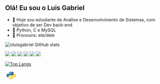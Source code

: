 ## Olá! Eu sou o Luis Gabriel 

- 🔭 Hoje sou estudante de Análise e Desenvolvimento de Sistemas, com objetivo de ser Dev back-end
- 🌱  Python, C e MySQL
- 🤔 Pronouns: ele/dele

![oluisgabriel GitHub stats](https://github-readme-stats.vercel.app/api?username=oluisgabriel&show_icons=true&theme=radical)
<div> 
  <a href="https://www.youtube.com/channel/UC4Ub-NyefBB7QyZQ8FDiQqg" target="_blank"><img src="https://img.shields.io/badge/YouTube-FF0000?style=for-the-badge&logo=youtube&logoColor=white" target="_blank"></a>
  <a href="https://instagram.com/luis.gabriell1" target="_blank"><img src="https://img.shields.io/badge/-Instagram-%23E4405F?style=for-the-badge&logo=instagram&logoColor=white" target="_blank"></a>
 	<a href="https://www.twitch.tv/luis_gabriell1" target="_blank"><img src="https://img.shields.io/badge/Twitch-9146FF?style=for-the-badge&logo=twitch&logoColor=white" target="_blank"></a>
 <a href="https://discord.gg/luis.gabriell1" target="_blank"><img src="https://img.shields.io/badge/Discord-7289DA?style=for-the-badge&logo=discord&logoColor=white" target="_blank"></a> 
  <a href = "mailto:luisgabrielaraujo57@gmail.com"><img src="https://img.shields.io/badge/-Gmail-%23333?style=for-the-badge&logo=gmail&logoColor=white" target="_blank"></a>
  <a href="https://www.linkedin.com/in/luís-gabriell1/" target="_blank"><img src="https://img.shields.io/badge/-LinkedIn-%230077B5?style=for-the-badge&logo=linkedin&logoColor=white" target="_blank"></a> 
  
</div>

[![Top Langs](https://github-readme-stats.vercel.app/api/top-langs/?username=oluisgabriel&layout=pie)](https://github.com/oluisgabriel/github-readme-stats)

<img align="center" alt="luis-Python" height="30" width="40" src="https://raw.githubusercontent.com/devicons/devicon/master/icons/python/python-original.svg">

